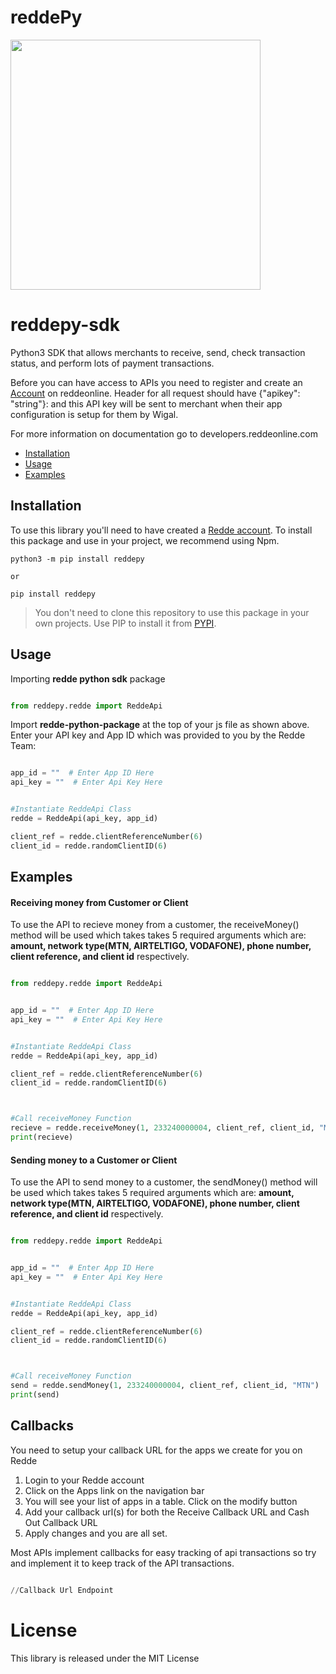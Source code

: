 # reddePy
<img src="https://www.reddeonline.com/assets/images/redde-logo.png" width=400>


# reddepy-sdk
Python3 SDK that allows merchants to receive, send, check transaction status, and perform lots of payment transactions.

Before you can have access to APIs you need to register and create an [Account](https://app.reddeonline.com/register) on reddeonline. Header for all request should have {"apikey": "string"}: and this API key will be sent to merchant when their app configuration is setup for them by Wigal.

For more information on documentation go to developers.reddeonline.com

* [Installation](#installation)
* [Usage](#usage)
* [Examples](#examples)

## Installation
To use this library you'll need to have created a [Redde account](https://app.reddeonline.com/register).                     To install this package and use in your project, we recommend using Npm.

```
python3 -m pip install reddepy

or 

pip install reddepy
```
>You don't need to clone this repository to use this package in your own projects. Use PIP to install it from [PYPI](https://pypi.org/project/reddepy/).

## Usage

Importing **redde python sdk** package

```python

from reddepy.redde import ReddeApi

```

Import **redde-python-package** at the top of your js file as shown above. Enter your API key and App ID which was provided to you by the Redde Team:

```python

app_id = ""  # Enter App ID Here
api_key = ""  # Enter Api Key Here


#Instantiate ReddeApi Class
redde = ReddeApi(api_key, app_id)

client_ref = redde.clientReferenceNumber(6)
client_id = redde.randomClientID(6)


``` 


## Examples

#### Receiving money from Customer or Client

To use the API to recieve money from a customer, the receiveMoney() method will be used which takes takes 5 required arguments which are: **amount, network type(MTN, AIRTELTIGO, VODAFONE), phone number, client reference, and client id** respectively.

```python

from reddepy.redde import ReddeApi


app_id = ""  # Enter App ID Here
api_key = ""  # Enter Api Key Here


#Instantiate ReddeApi Class
redde = ReddeApi(api_key, app_id)

client_ref = redde.clientReferenceNumber(6)
client_id = redde.randomClientID(6)



#Call receiveMoney Function 
recieve = redde.receiveMoney(1, 233240000004, client_ref, client_id, "MTN")
print(recieve)

```


#### Sending money to a Customer or Client

To use the API to send money to a customer, the sendMoney() method will be used which takes takes 5 required arguments which are: **amount, network type(MTN, AIRTELTIGO, VODAFONE), phone number, client reference, and client id** respectively.

```python

from reddepy.redde import ReddeApi


app_id = ""  # Enter App ID Here
api_key = ""  # Enter Api Key Here


#Instantiate ReddeApi Class
redde = ReddeApi(api_key, app_id)

client_ref = redde.clientReferenceNumber(6)
client_id = redde.randomClientID(6)



#Call receiveMoney Function 
send = redde.sendMoney(1, 233240000004, client_ref, client_id, "MTN")
print(send)

```

## Callbacks

You need to setup your callback URL for the apps we create for you on Redde

1. Login to your Redde account
2. Click on the Apps link on the navigation bar
3. You will see your list of apps in a table. Click on the modify button
4. Add your callback url(s) for both the Receive Callback URL and Cash Out Callback URL
5. Apply changes and you are all set.

Most APIs implement callbacks for easy tracking of api transactions so try and implement it to keep track of the API transactions.
```python

//Callback Url Endpoint

```

# License
This library is released under the MIT License
